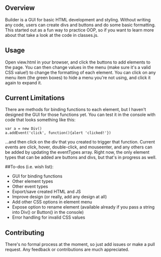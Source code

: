 
## Overview

Builder is a GUI for basic HTML development and styling.  Without writing any code, users can create divs and buttons and do some basic formatting.  This started out as a fun way to practice OOP, so if you want to learn more about that take a look at the code in classes.js.

## Usage

Open view.html in your browser, and click the buttons to add elements to the page.  You can then change values in the menu (make sure it's a valid CSS value!) to change the formatting of each element.  You can click on any menu item (the green boxes) to hide a menu you're not using, and click it again to expand it.

## Current Limitations

There are methods for binding functions to each element, but I haven't designed the GUI for those functions yet.  You can test it in the console with code that looks something like this:

	var a = new Div()
	a.addEvent('click', function(){alert 'clicked!'})

...and then click on the div that you created to trigger that function.  Current events are click, hover, double-click, and mouseenter, and any others can be added by updating the eventTypes array.  Right now, the only element types that can be added are buttons and divs, but that's in progress as well.

##To-dos (i.e. wish list):

* GUI for binding functions
* Other element types
* Other event types
* Export/save created HTML and JS
* Improve design (or really, add any design at all)
* Add other CSS options in element menu
* Expose option to rename element (available already if you pass a string into Div() or Button() in the console)
* Error handling for invalid CSS values

## Contributing

There's no formal process at the moment, so just add issues or make a pull request.  Any feedback or contributions are much appreciated.  
